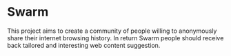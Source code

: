 # Swarm
This project aims to create a community of people willing to anonymously share their internet browsing history. In return Swarm people should receive back tailored and interesting web content suggestion.
